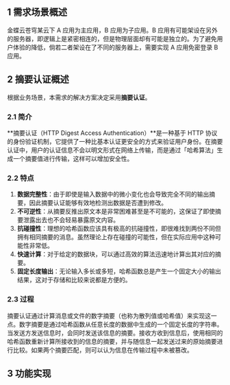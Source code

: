 ## 1   需求场景概述

金蝶云苍穹某云下 A 应用为主应用，B 应用为子应用。B 应用有可能架设在另外的服务器，即逻辑上是紧密相连的，但是物理层面却有可能是独立的。为了避免用户体验的降低，倘若二者架设在了不同的服务器上，需要实现 A 应用免密登录 B 应用。



## 2   摘要认证概述

根据业务场景，本需求的解决方案决定采用**摘要认证**。

### 2.1   简介

**摘要认证（HTTP Digest Access Authentication）**是一种基于 HTTP 协议的身份验证机制，它提供了一种比基本认证更安全的方式来验证用户身份。在摘要认证中，用户的认证信息不会以明文形式在网络上传输，而是通过「哈希算法」生成一个摘要值进行传输，这样可以增加安全性。

### 2.2   特点

1.  **数据完整性**：由于即使是输入数据中的微小变化也会导致完全不同的输出摘要，因此摘要认证能够有效地检测出数据是否遭到修改。
2.  **不可逆性**：从摘要反推出原文本是非常困难甚至是不可能的，这保证了即使摘要泄露出去也不会轻易暴露原文内容。
3.  **抗碰撞性**：理想的哈希函数应该具有极高的抗碰撞性，即很难找到两份不同但拥有相同摘要的消息。虽然理论上存在碰撞的可能性，但在实际应用中这种可能性非常低。
4.  **快速计算**：对于给定的数据块，可以通过高效的算法迅速地计算出其对应的摘要。
5.  **固定长度输出**：无论输入多长或多短，哈希函数总是产生一个固定大小的输出结果，这对于存储和比较来说都是方便的。

### 2.3   过程

摘要认证通过计算消息或文件的数字摘要（也称为散列值或哈希值）来实现这一点。数字摘要是通过哈希函数从任意长度的数据中生成的一个固定长度的字符串。当发送方发送信息时，会同时发送该信息的摘要。接收方收到信息后，使用相同的哈希函数重新计算所接收到的信息的摘要，并与随信息一起发送过来的原始摘要进行比较。如果两个摘要匹配，则可以认为信息在传输过程中未被篡改。



## 3   功能实现

